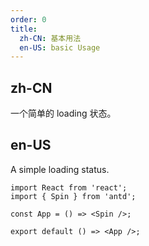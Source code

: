 ```yaml
---
order: 0
title:
  zh-CN: 基本用法
  en-US: basic Usage
---
```


## zh-CN

一个简单的 loading 状态。

## en-US

A simple loading status.

```tsx
import React from 'react';
import { Spin } from 'antd';

const App = () => <Spin />;

export default () => <App />;
```

